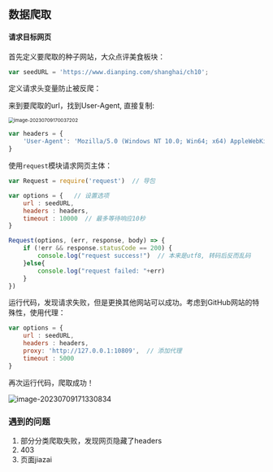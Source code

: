 ## 数据爬取

#### 请求目标网页

首先定义要爬取的种子网站，大众点评美食板块：

```js
var seedURL = 'https://www.dianping.com/shanghai/ch10';
```

定义请求头变量防止被反爬：

来到要爬取的url，找到User-Agent, 直接复制:

<img src="C:\Users\lenovo\AppData\Roaming\Typora\typora-user-images\image-20230709170037202.png" alt="image-20230709170037202" style="zoom: 67%;" />

```js
var headers = {
    'User-Agent': 'Mozilla/5.0 (Windows NT 10.0; Win64; x64) AppleWebKit/537.36 (KHTML, like Gecko) Chrome/114.0.0.0 Safari/537.36'
}
```

使用`request`模块请求网页主体：

```js
var Request = require('request')  // 导包

var options = {   // 设置选项
    url : seedURL,
    headers : headers,
    timeout : 10000  // 最多等待响应10秒
}

Request(options, (err, response, body) => {
    if (!err && response.statusCode == 200) {
        console.log("request success!")  // 本来是utf8, 转码后反而乱码
    }else{
        console.log("request failed: "+err)
    }
})
```

运行代码，发现请求失败，但是更换其他网站可以成功。考虑到GitHub网站的特殊性，使用代理：

```js
var options = {
    url : seedURL,
    headers : headers,
    proxy: 'http://127.0.0.1:10809',  // 添加代理
    timeout : 5000
}
```

再次运行代码，爬取成功！

![image-20230709171330834](C:\Users\lenovo\AppData\Roaming\Typora\typora-user-images\image-20230709171330834.png)

### 遇到的问题

1. 部分分类爬取失败，发现网页隐藏了headers
2. 403
3. 页面jiazai